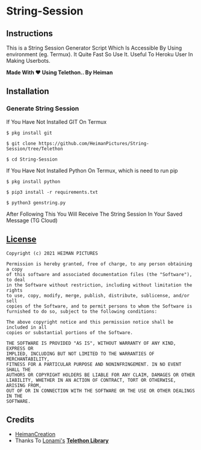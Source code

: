 # String-Session

## Instructions

This is a String Session Generator Script Which Is Accessible By Using environment (eg. Termux). It Quite Fast So Use It. Useful To Heroku User In Making Userbots.

<b>Made With ❤️ Using Telethon.. By Heiman</b>

## Installation

### Generate String Session

If You Have Not Installed GIT On Termux

```
$ pkg install git 
```
```
$ git clone https://github.com/HeimanPictures/String-Session/tree/Telethon
```
```
$ cd String-Session
```
If You Have Not Installed Python On Termux, which is need to run pip

```
$ pkg install python 
```
```
$ pip3 install -r requirements.txt
```
```
$ python3 genstring.py
```

   After Following This You Will Receive The String Session In Your Saved Message (TG Cloud)


## [License](./LICENSE)

```
Copyright (c) 2021 HEIMAN PICTURES

Permission is hereby granted, free of charge, to any person obtaining a copy
of this software and associated documentation files (the "Software"), to deal
in the Software without restriction, including without limitation the rights
to use, copy, modify, merge, publish, distribute, sublicense, and/or sell
copies of the Software, and to permit persons to whom the Software is
furnished to do so, subject to the following conditions:

The above copyright notice and this permission notice shall be included in all
copies or substantial portions of the Software.

THE SOFTWARE IS PROVIDED "AS IS", WITHOUT WARRANTY OF ANY KIND, EXPRESS OR
IMPLIED, INCLUDING BUT NOT LIMITED TO THE WARRANTIES OF MERCHANTABILITY,
FITNESS FOR A PARTICULAR PURPOSE AND NONINFRINGEMENT. IN NO EVENT SHALL THE
AUTHORS OR COPYRIGHT HOLDERS BE LIABLE FOR ANY CLAIM, DAMAGES OR OTHER
LIABILITY, WHETHER IN AN ACTION OF CONTRACT, TORT OR OTHERWISE, ARISING FROM,
OUT OF OR IN CONNECTION WITH THE SOFTWARE OR THE USE OR OTHER DEALINGS IN THE
SOFTWARE.
```

## Credits
 
- [HeimanCreation](https://telegram.dog/HeimanCreation)
- Thanks To [Lonami's](https://github.com/Lonami) <b>[Telethon Library](https://github.com/LonamiWebs/Telethon)</b>
